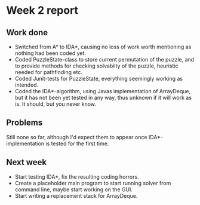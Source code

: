 Week 2 report
=============

Work done
---------

* Switched from A* to IDA*, causing no loss of work worth mentioning as nothing had been coded yet.
* Coded PuzzleState-class to store current permutation of the puzzle, and to provide methods for checking solvabilty of the puzzle, heuristic needed for pathfinding etc.
* Coded Junit-tests for PuzzleState, everything seemingly working as intended.
* Coded the IDA*-algorithm, using Javas implementation of ArrayDeque, but it has not been yet tested in any way, thus unknown if it will work as is. It should, but you never know.

Problems
--------

Still none so far, although I'd expect them to appear once IDA*-implementation is tested for the first time.

Next week
---------

* Start testing IDA*, fix the resulting coding horrors.
* Create a placeholder main program to start running solver from command line, maybe start working on the GUI.
* Start writing a replacement stack for ArrayDeque.
